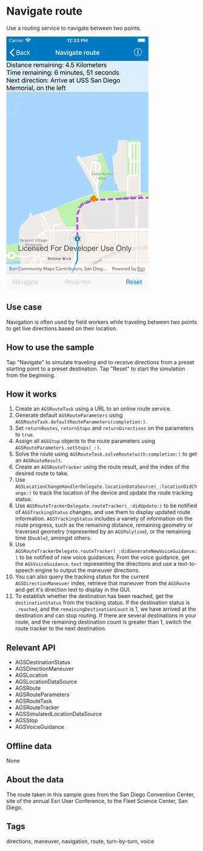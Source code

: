 # Navigate route

Use a routing service to navigate between two points.

![Image of navigate route](navigate-route.png)

## Use case

Navigation is often used by field workers while traveling between two points to get live directions based on their location.

## How to use the sample

Tap "Navigate" to simulate traveling and to receive directions from a preset starting point to a preset destination. Tap "Reset" to start the simulation from the beginning.

## How it works

1. Create an `AGSRouteTask` using a URL to an online route service.
2. Generate default `AGSRouteParameters` using `AGSRouteTask.defaultRouteParameters(completion:)`.
3. Set `returnRoutes`, `returnStops` and `returnDirections` on the parameters to `true`.
4. Assign all `AGSStop` objects to the route parameters using `AGSRouteParameters.setStops(_:)`.
5. Solve the route using `AGSRouteTask.solveRoute(with:completion:)` to get an `AGSRouteResult`.
6. Create an `AGSRouteTracker` using the route result, and the index of the desired route to take.
7. Use `AGSLocationChangeHandlerDelegate.locationDataSource(_:locationDidChange:)` to track the location of the device and update the route tracking status.
8. Use `AGSRouteTrackerDelegate.routeTracker(_:didUpdate:)` to be notified of `AGSTrackingStatus` changes, and use them to display updated route information. `AGSTrackingStatus` includes a variety of information on the route progress, such as the remaining distance, remaining geometry or traversed geometry (represented by an `AGSPolyline`), or the remaining time (`Double`), amongst others.
9. Use `AGSRouteTrackerDelegate.routeTracker(_:didGenerateNewVoiceGuidance:)`  to be notified of new voice guidances. From the voice guidance, get the `AGSVoiceGuidance.text` representing the directions and use a text-to-speech engine to output the maneuver directions.
10. You can also query the tracking status for the current `AGSDirectionManeuver` index, retrieve that maneuver from the `AGSRoute` and get it's direction text to display in the GUI.
11. To establish whether the destination has been reached, get the `destinationStatus` from the tracking status. If the destination status is `.reached`, and the `remainingDestinationCount` is 1, we have arrived at the destination and can stop routing. If there are several destinations in your route, and the remaining destination count is greater than 1, switch the route tracker to the next destination.

## Relevant API

* AGSDestinationStatus
* AGSDirectionManeuver
* AGSLocation
* AGSLocationDataSource
* AGSRoute
* AGSRouteParameters
* AGSRouteTask
* AGSRouteTracker
* AGSSimulatedLocationDataSource
* AGSStop
* AGSVoiceGuidance

## Offline data

None

## About the data

The route taken in this sample goes from the San Diego Convention Center, site of the annual Esri User Conference, to the Fleet Science Center, San Diego.

## Tags

directions, maneuver, navigation, route, turn-by-turn, voice
